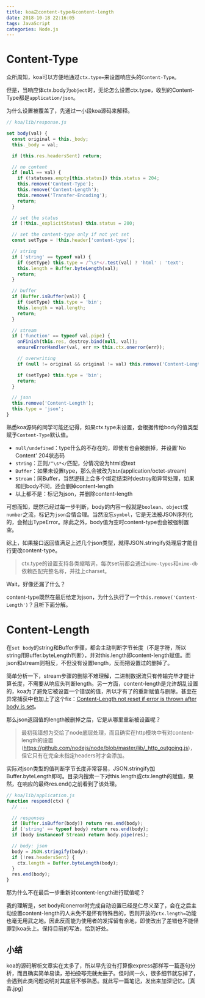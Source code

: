 ```yaml
---
title: koa之content-type与content-length
date: 2018-10-18 22:16:05
tags: JavaScript
categories: Node.js
---
```


# Content-Type
众所周知，koa可以方便地通过`ctx.type=`来设置响应头的`Content-Type`。

但是，当响应体ctx.body为`object`时，无论怎么设置ctx.type，收到的Content-Type都是`application/json`。

为什么设置被覆盖了，先通过一小段koa源码来解释。

```js
// koa/lib/response.js

set body(val) {
  const original = this._body;
  this._body = val;

  if (this.res.headersSent) return;

  // no content
  if (null == val) {
    if (!statuses.empty[this.status]) this.status = 204;
    this.remove('Content-Type');
    this.remove('Content-Length');
    this.remove('Transfer-Encoding');
    return;
  }

  // set the status
  if (!this._explicitStatus) this.status = 200;

  // set the content-type only if not yet set
  const setType = !this.header['content-type'];

  // string
  if ('string' == typeof val) {
    if (setType) this.type = /^\s*</.test(val) ? 'html' : 'text';
    this.length = Buffer.byteLength(val);
    return;
  }

  // buffer
  if (Buffer.isBuffer(val)) {
    if (setType) this.type = 'bin';
    this.length = val.length;
    return;
  }

  // stream
  if ('function' == typeof val.pipe) {
    onFinish(this.res, destroy.bind(null, val));
    ensureErrorHandler(val, err => this.ctx.onerror(err));

    // overwriting
    if (null != original && original != val) this.remove('Content-Length');

    if (setType) this.type = 'bin';
    return;
  }

  // json
  this.remove('Content-Length');
  this.type = 'json';
}
```
熟悉koa源码的同学可能还记得，如果ctx.type未设置，会根据传给body的值类型赋予`Content-Type`默认值。

- `null/undefined`：type什么的不存在的，即使有也会被删掉，并设置'No Content' 204状态码
- `string`：正则`/^\s*</`匹配，分情况设为html或text
- `Buffer`：如果未设置type，那么会被改为`bin`(application/octet-stream)
- `Stream`：同Buffer，当然逻辑上会多个绑定结束时destroy和异常处理，如果和旧body不同，还会删掉content-length
- 以上都不是：标记为json，并删除content-length

可想而知，既然已经过每一步判断，body的内容一般就是`boolean`、`object`或`number`之流，标记为`json`合情合理。当然没忘`symbol`，它是无法被JSON序列化的，会抛出TypeError。除此之外，body值为空时content-type也会被强制置空。

综上，如果接口返回值满足上述几个json类型，就得JSON.stringify处理后才能自行更改content-type。

> ctx.type的设置支持各类缩略词，每次set前都会通过`mime-types`和`mime-db`依赖匹配完整名称，并挂上charset。

Wait，好像还漏了什么？

content-type既然在最后给定为json，为什么执行了一个`this.remove('Content-Length')`？且听下面分解。

# Content-Length

在`set body`的string和Buffer步骤，都会主动判断字节长度（不是字符，所以string用Buffer.byteLength判断），并对this.length即content-length赋值。而json和stream则相反，不但没有设置length，反而把设置过的删掉了。

简单分析一下，stream步骤的删除不难理解，二进制数据流只有传输完毕才能计算长度，不需要从响应头判断length。另一方面，content-length是允许胡乱设置的，koa为了避免它被设置一个错误的值，所以才有了的重新赋值与删除。甚至在异常捕获中也加上了这个fix：[Content-Length not reset if error is thrown after body is set](https://github.com/koajs/koa/issues/199)。

那么json返回值的length被删掉之后，它是从哪里重新被设置呢？

> 最初我错想为交给了node底层处理，而且确实在http模块中有对content-length的设置(https://github.com/nodejs/node/blob/master/lib/_http_outgoing.js)，但它只有在完全未指定headers时才会添加。

实际对json类型的值判断字节长度非常容易，JSON.stringify加Buffer.byteLength即可。目录内搜索一下对this.length或ctx.length的赋值，果然，在响应的最终res.end()之前看到了该处理。
```js
// koa/lib/application.js
function respond(ctx) {
  // ...

  // responses
  if (Buffer.isBuffer(body)) return res.end(body);
  if ('string' == typeof body) return res.end(body);
  if (body instanceof Stream) return body.pipe(res);

  // body: json
  body = JSON.stringify(body);
  if (!res.headersSent) {
    ctx.length = Buffer.byteLength(body);
  }
  res.end(body);
}
```
那为什么不在最后一步重新对content-length进行赋值呢？

我的理解是，set body和onerror时完成自动设置已经是仁尽义至了，会在之后主动设置content-length的人未免不是怀有特殊目的，否则开放的`ctx.length=`功能也毫无用武之地。因此反而能为使用者的发挥留有余地，即使改出了差错也不能怪罪到koa头上。保持目前的写法，恰到好处。

## 小结
koa的源码解析文章实在太多了，所以早先没有打算像express那样写一篇逐句分析，而且确实简单易读，~~恐怕没写完就太监了~~。但时间一久，很多细节就忘掉了，会遇到此类问题说明对其底层不够熟悉。就此写一篇笔记，发出来加深记忆。[真香.jpg]
